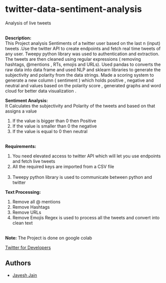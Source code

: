 # twitter-data-sentiment-analysis
Analysis of live tweets</br></br>

**Description:**</br>
This Project analysis Sentiments of a twitter user based on the last n (input) tweets .Use the twitter API to create endpoints and fetch real time tweets of any user. Tweepy python library was used to authentication and extraction. The tweets are then cleaned using regular expressions ( removing hashtags, @mentions , RTs, emojis and URLs). Used pandas to converts the raw data into data frame and used NLP and sklearn libraries to generate the subjectivity and polarity from the data strings. Made a scoring system to generate a new column ( sentiment ) which holds positive , negative and neutral and values based on the polarity score , generated graphs and word cloud for better data visualization .</br>

**Sentiment Analysis:**</br>
It Calculates the subjectivity and Polarity of the tweets and based on that assigns a value</br>
1) If the value is bigger than 0 then Positive</br>
2) If the value is smaller than 0 the negative</br>
3) If the value is equal to 0 then neutral 
</br></br>

**Requirements:**</br>
1) You need elevated access to twitter API which will let you use endpoints and fetch live tweets</br>
2) All the required keys are imported from a CSV file </br></br>
3) Tweepy python library is used to communicate between python and twitter

**Text Processing:**</br>
1) Remove all @ mentions</br>
2) Remove Hashtags</br>
3) Remove URLs</br>
4) Remove Emojis
Regex is used to process all the tweets and convert into clean text
</br></br>


**Note:** The Project is done on google colab</br>

[Twitter for Developers](https://developer.twitter.com/en)
## Authors
- [Jayesh Jain](https://github.com/jayesh15)


